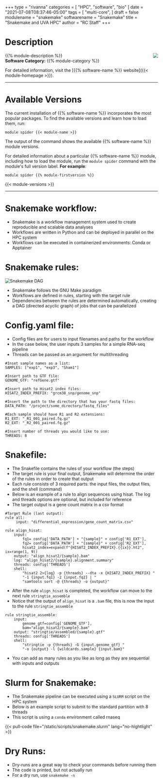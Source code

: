 +++
type = "rivanna"
categories = [
  "HPC",
  "software",
  "bio"
]
date = "2021-07-08T08:37:46-05:00"
tags = [
  "multi-core",
]
draft = false
modulename = "snakemake"
softwarename = "Snakemake"
title = "Snakemake and UVA HPC"
author = "RC Staff"
+++

# Description
<img src="/images/snakemake.png" style="float:right;" class="project-inset" />
{{% module-description %}}

<br>
<strong>Software Category:</strong> {{% module-category %}}

For detailed information, visit the [{{% software-name %}} website]({{< module-homepage >}}).

---

# Available Versions
The current installation of {{% software-name %}} incorporates the most popular packages. To find the available versions and learn how to load them, run:

```
module spider {{< module-name >}}
```

The output of the command shows the available {{% software-name %}} module versions.

For detailed information about a particular {{% software-name %}} module, including how to load the module, run the `module spider` command with the module's full version label. __For example__:
```
module spider {{% module-firstversion %}}
```

{{< module-versions >}}


---

# Snakemake workflow:

- Snakemake is a workflow management system used to create reproducible and scalable data analyses
- Workflows are written in Python and can be deployed in parallel on the HPC system
- Workflows can be executed in containerized environments: Conda or Apptainer

# Snakemake rules:

![Snakemake DAG](/images/snakemake_dag.png)
- Snakemake follows the GNU Make paradigm
- Workflows are defined in rules, starting with the target rule
- Dependencies between the rules are determined automatically, creating a DAG (directed acyclic graph) of jobs that can be parallelized

# Config.yaml file:

- Config files are for users to input filenames and paths for the workflow
- In the case below, the user inputs 3 samples for a simple RNA-seq pipeline
- Threads can be passed as an argument for multithreading

```
#Inset sample names as a list:
SAMPLES: ["exp1", "exp3", "Sham1"]

#Insert path to GTF file:
GENOME_GTF: "refGene.gtf"

#Insert path to Hisat2 index files:
HISAT2_INDEX_PREFIX: "grcm38_snp/genome_snp"

#Insert the path to the directory that has your fastq files:
DATA_PATH: "/project/some_directory/fastq_files"

#Each sample should have R1 and R2 extensions:
R1_EXT: "_R1_001_paired.fq.gz"
R2_EXT: "_R2_001_paired.fq.gz"

#Insert number of threads you would like to use:
THREADS: 8
```

# Snakefile:

- The Snakefile contains the rules of your workflow (the steps)
- The target rule is your final output, Snakemake will determine the order of the rules in order to create that output
- Each rule consists of 3 required parts: the input files, the output files, and the shell (command)
- Below is an example of a rule to align sequences using hisat. The log and threads options are optional, but included for reference
- The target output is a gene count matrix in a csv format

```
#Target Rule (last output):
rule all:
     input: "differential_expression/gene_count_matrix.csv"

rule align_hisat:
    input:
        fq1= config['DATA_PATH'] + "{sample}" + config['R1_EXT'],
        fq2= config['DATA_PATH'] + "{sample}" + config['R2_EXT'],
        hisat2_index=expand(f"{HISAT2_INDEX_PREFIX}.{{ix}}.ht2", ix=range(1, 9))
    output: "align_hisat2/{sample}.bam"
    log: "align_hisat2/{sample}.alignment.summary"
    threads: config['THREADS']
    shell:
        "hisat2 2>{log} -p {threads} --dta -x {HISAT2_INDEX_PREFIX} "
        "-1 {input.fq1} -2 {input.fq2} | "
        "samtools sort -@ {threads} -o {output}"
```

- After the rule `align_hisat` is completed, the workflow can move to the next rule `stringtie_assemble`
- Notice that the output of `align_hisat` is a `.bam` file, this is now the input to the rule `stringtie_assemble`

```
rule stringtie_assemble:
    input:
        genome_gtf=config['GENOME_GTF'],
        bam="align_hisat2/{sample}.bam"
    output: "stringtie/assembled/{sample}.gtf"
    threads: config['THREADS']
    shell:
        "stringtie -p {threads} -G {input.genome_gtf} "
        "-o {output} -l {wildcards.sample} {input.bam}"
```

- You can add as many rules as you like as long as they are sequential with inputs and outputs

# Slurm for Snakemake:

- The Snakemake pipeline can be executed using a `SLURM` script on the HPC system
- Below is an example script to submit to the standard partition with 8 threads
- This script is using a `conda` environment called rnaseq

{{< pull-code file="/static/scripts/snakemake.slurm" lang="no-hightlight" >}}

# Dry Runs:

- Dry-runs are a great way to check your commands before running them
- The code is printed, but not actually run
- For a dry run, use `snakemake -n`
